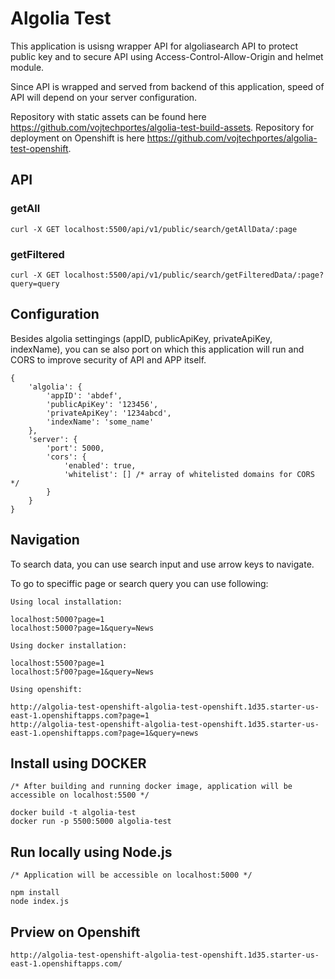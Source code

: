 # Algolia Test

This application is usisng wrapper API for algoliasearch API to protect public key and to secure API using Access-Control-Allow-Origin and helmet module.

Since API is wrapped and served from backend of this application, speed of API will depend on your server configuration.

Repository with static assets can be found here https://github.com/vojtechportes/algolia-test-build-assets. Repository for deployment on Openshift is here https://github.com/vojtechportes/algolia-test-openshift.

## API

### getAll

```
curl -X GET localhost:5500/api/v1/public/search/getAllData/:page
```

### getFiltered

```
curl -X GET localhost:5500/api/v1/public/search/getFilteredData/:page?query=query
```

## Configuration

Besides algolia settingings (appID, publicApiKey, privateApiKey, indexName), you can se also port on which this application will run and CORS to improve security of API and APP itself.

```javsacript
{
	'algolia': {
		'appID': 'abdef',
		'publicApiKey': '123456',
		'privateApiKey': '1234abcd',
		'indexName': 'some_name'
	},
	'server': {
		'port': 5000,
		'cors': {
			'enabled': true,
			'whitelist': [] /* array of whitelisted domains for CORS */
		}
	}
}
```

## Navigation

To search data, you can use search input and use arrow keys to navigate.

To go to speciffic page or search query you can use following:


```
Using local installation:

localhost:5000?page=1
localhost:5000?page=1&query=News

Using docker installation:

localhost:5500?page=1
localhost:5ř00?page=1&query=News

Using openshift:

http://algolia-test-openshift-algolia-test-openshift.1d35.starter-us-east-1.openshiftapps.com?page=1
http://algolia-test-openshift-algolia-test-openshift.1d35.starter-us-east-1.openshiftapps.com?page=1&query=news
```

## Install using DOCKER

```
/* After building and running docker image, application will be accessible on localhost:5500 */

docker build -t algolia-test
docker run -p 5500:5000 algolia-test
```

## Run locally using Node.js

```
/* Application will be accessible on localhost:5000 */

npm install
node index.js
```

## Prview on Openshift

```
http://algolia-test-openshift-algolia-test-openshift.1d35.starter-us-east-1.openshiftapps.com/
```